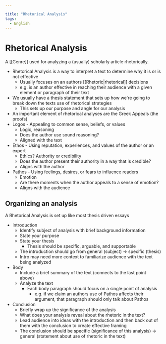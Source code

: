 ```yaml
---

title: "Rhetorical Analysis"
tags:
  - English
---
```

# Rhetorical Analysis
A [[Genre]] used for analyzing a (usually) scholarly article rhetorically.

- Rhetorical Analysis is a way to interpret a text to determine why it is or is not effective
	- Usually focuses on an authors [[Rhetoric|rhetorical]] decisions
	- e.g. is an author effective in reaching their audience with a given element or paragraph of their text
- We usually have a thesis statement that sets up how we're going to break down the texts use of rhetorical strategies
	- This sets up our purpose and angle for our analysis
- An important element of rhetorical analyses are the Greek Appeals (the proofs)
- Logos - Appealing to common sense, beliefs, or values
	- Logic, reasoning
	- Does the author use sound reasoning?
	- Aligned with the text
- Ethos - Using reputation, experiences, and values of the author or an expert
	- Ethics? Authority or credibility
	- Does the author present their authority in a way that is credible?
	- Aligns with the author
- Pathos - Using feelings, desires, or fears to influence readers
	- Emotion
	- Are there moments when the author appeals to a sense of emotion?
	- Aligns with the audience

## Organizing an analysis
A Rhetorical Analysis is set up like most thesis driven essays

- Introduction
	- Identify subject of analysis with brief background information
	- State your purpose
	- State your thesis
		- Thesis should be specific, arguable, and supportable
	- The introduction should go from general (subject) -> specific (thesis)
	- Intro may need more context to familiarize audience with the text being analyzed
- Body
	- Include a brief summary of the text (connects to the last point above)
	- Analyze the text
		- Each body paragraph should focus on a single point of analysis
			- e.g. if we claim an authors use of Pathos affects their argument, that paragraph should only talk about Pathos
- Conclusion
	- Briefly wrap up the significance of the analysis
	- What does your analysis reveal about the rhetoric in the text?
	- Lead audience into ideas with the introduction and then back out of them with the conclusion to create effective framing
	- The conclusion should be specific (significance of this analysis) -> general (statement about use of rhetoric in the text)